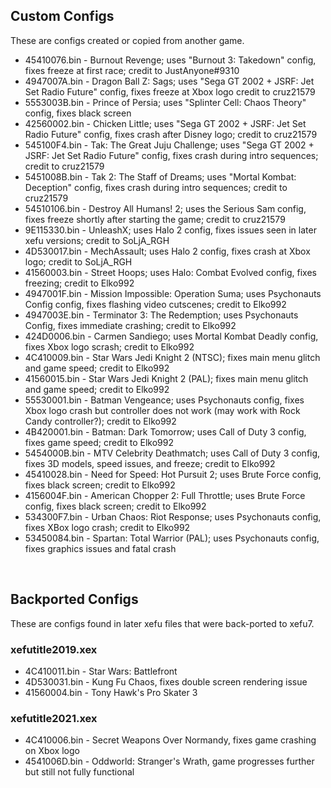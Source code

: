 ## Custom Configs
These are configs created or copied from another game.

* 45410076.bin - Burnout Revenge; uses "Burnout 3: Takedown" config, fixes freeze at first race; credit to JustAnyone#9310
* 4947007A.bin - Dragon Ball Z: Sags; uses "Sega GT 2002 + JSRF: Jet Set Radio Future" config, fixes freeze at Xbox logo credit to cruz21579
* 5553003B.bin - Prince of Persia; uses "Splinter Cell: Chaos Theory" config, fixes black screen
* 42560002.bin - Chicken Little; uses "Sega GT 2002 + JSRF: Jet Set Radio Future" config, fixes crash after Disney logo; credit to cruz21579
* 545100F4.bin - Tak: The Great Juju Challenge; uses "Sega GT 2002 + JSRF: Jet Set Radio Future" config, fixes crash during intro sequences; credit to cruz21579
* 5451008B.bin - Tak 2: The Staff of Dreams; uses "Mortal Kombat: Deception" config, fixes crash during intro sequences; credit to cruz21579
* 54510106.bin - Destroy All Humans! 2; uses the Serious Sam config, fixes freeze shortly after starting the game; credit to cruz21579
* 9E115330.bin - UnleashX; uses Halo 2 config, fixes issues seen in later xefu versions; credit to SoLjA_RGH
* 4D530017.bin - MechAssault; uses Halo 2 config, fixes crash at Xbox logo; credit to SoLjA_RGH
* 41560003.bin - Street Hoops; uses Halo: Combat Evolved config, fixes freezing; credit to Elko992
* 4947001F.bin - Mission Impossible: Operation Suma; uses Psychonauts Config config, fixes flashing video cutscenes; credit to Elko992
* 4947003E.bin - Terminator 3: The Redemption; uses Psychonauts Config, fixes immediate crashing; credit to Elko992
* 424D0006.bin - Carmen Sandiego; uses Mortal Kombat Deadly config, fixes Xbox logo scrash; credit to Elko992
* 4C410009.bin - Star Wars Jedi Knight 2 (NTSC); fixes main menu glitch and game speed; credit to Elko992
* 41560015.bin - Star Wars Jedi Knight 2 (PAL); fixes main menu glitch and game speed; credit to Elko992
* 55530001.bin - Batman Vengeance; uses Psychonauts config, fixes Xbox logo crash but controller does not work (may work with Rock Candy controller?); credit to Elko992
* 4B420001.bin - Batman: Dark Tomorrow; uses Call of Duty 3 config, fixes game speed; credit to Elko992
* 5454000B.bin - MTV Celebrity Deathmatch; uses Call of Duty 3 config, fixes 3D models, speed issues, and freeze; credit to Elko992
* 45410028.bin - Need for Speed: Hot Pursuit 2; uses Brute Force config, fixes black screen; credit to Elko992
* 4156004F.bin - American Chopper 2: Full Throttle; uses Brute Force config, fixes black screen; credit to Elko992
* 534300F7.bin - Urban Chaos: Riot Response; uses Psychonauts config, fixes XBox logo crash; credit to Elko992
* 53450084.bin - Spartan: Total Warrior (PAL); uses Psychonauts config, fixes graphics issues and fatal crash

&nbsp;

## Backported Configs
These are configs found in later xefu files that were back-ported to xefu7.

### xefutitle2019.xex
* 4C410011.bin - Star Wars: Battlefront
* 4D530031.bin - Kung Fu Chaos, fixes double screen rendering issue
* 41560004.bin - Tony Hawk's Pro Skater 3

### xefutitle2021.xex
* 4C410006.bin - Secret Weapons Over Normandy, fixes game crashing on Xbox logo
* 4541006D.bin - Oddworld: Stranger's Wrath, game progresses further but still not fully functional
